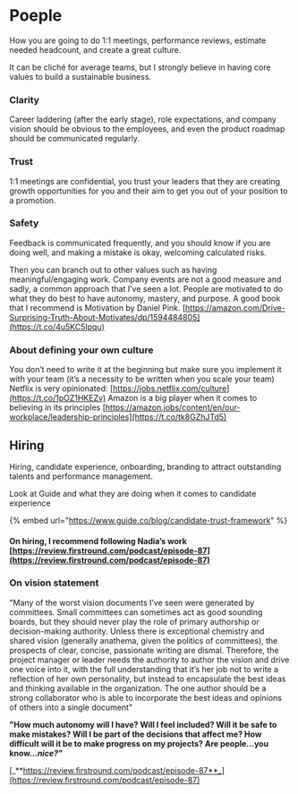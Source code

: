 # Poeple

How you are going to do 1:1 meetings, performance reviews, estimate needed headcount, and create a great culture.

It can be cliché for average teams, but I strongly believe in having core values to build a sustainable business.&#x20;

### Clarity

Career laddering (after the early stage), role expectations, and company vision should be obvious to the employees, and even the product roadmap should be communicated regularly.

### Trust

1:1 meetings are confidential, you trust your leaders that they are creating growth opportunities for you and their aim to get you out of your position to a promotion.

### Safety&#x20;

Feedback is communicated frequently, and you should know if you are doing well, and making a mistake is okay, welcoming calculated risks.



Then you can branch out to other values such as having meaningful/engaging work. Company events are not a good measure and sadly, a common approach that I’ve seen a lot. People are motivated to do what they do best to have autonomy, mastery, and purpose. A good book that I recommend is Motivation by Daniel Pink. [https://amazon.com/Drive-Surprising-Truth-About-Motivates/dp/1594484805](https://t.co/4u5KC5Ipqu)

### About defining your own culture

You don’t need to write it at the beginning but make sure you implement it with your team (it’s a necessity to be written when you scale your team) Netflix is very opinionated: [https://jobs.netflix.com/culture](https://t.co/1pOZ1HKEZv) Amazon is a big player when it comes to believing in its principles [https://amazon.jobs/content/en/our-workplace/leadership-principles](https://t.co/tk8GZhJTd5)



## Hiring

Hiring, candidate experience, onboarding, branding to attract outstanding talents and performance management.

Look at Guide and what they are doing when it comes to candidate experience

{% embed url="https://www.guide.co/blog/candidate-trust-framework" %}

#### On hiring, I recommend following Nadia’s work[ ](https://t.co/wkJg1dJvIt)[https://review.firstround.com/podcast/episode-87](https://review.firstround.com/podcast/episode-87)



### On vision statement

"Many of the worst vision documents I’ve seen were generated by committees. Small committees can sometimes act as good sounding boards, but they should never play the role of primary authorship or decision-making authority. Unless there is exceptional chemistry and shared vision (generally anathema, given the politics of committees), the prospects of clear, concise, passionate writing are dismal. Therefore, the project manager or leader needs the authority to author the vision and drive one voice into it, with the full understanding that it’s her job not to write a reflection of her own personality, but instead to encapsulate the best ideas and thinking available in the organization. The one author should be a strong collaborator who is able to incorporate the best ideas and opinions of others into a single document"

**"How much autonomy will I have? Will I feel included? Will it be safe to make mistakes? Will I be part of the decisions that affect me? How difficult will it be to make progress on my projects? Are people…you know…**_**nice?"**_

[_**https://review.firstround.com/podcast/episode-87**_](https://review.firstround.com/podcast/episode-87)

